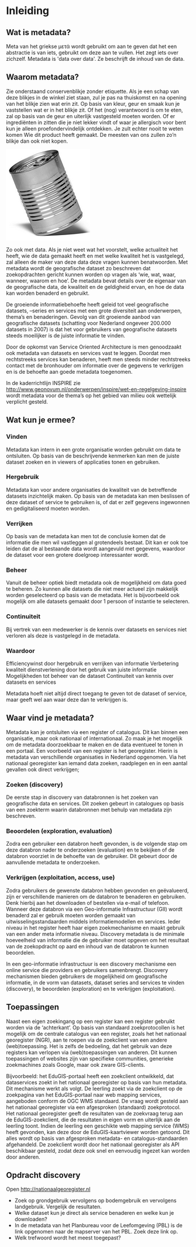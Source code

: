 # Inleiding

## Wat is metadata?

Meta van het griekse μετά wordt gebruikt om aan te geven dat het een abstractie is van iets, gebruikt om deze aan te vullen. Het zegt iets over zichzelf. Metadata is 'data over data'. Ze beschrijft de inhoud van de data.

## Waarom metadata?

Zie onderstaand conservenblikje zonder etiquette. Als je een schap van deze blikjes in de winkel ziet staan, zul je pas na thuiskomst en na opening van het blikje zien wat erin zit. Op basis van kleur, geur en smaak kun je vaststellen wat er in het blikje zit. Of het (nog) verantwoord is om te eten, zal op basis van de geur en uiterlijk vastgesteld moeten worden. Of er ingrediënten in zitten die je niet lekker vindt of waar je allergisch voor bent kun je alleen proefondervindelijk ontdekken. Je zult echter nooit te weten komen Wie dit product heeft gemaakt. De meesten van ons zullen zo’n blikje dan ook niet kopen. 

![Voorbeeld van een blikje zonder label](images/Blikje.jpg)

Zo ook met data. Als je niet weet wat het voorstelt, welke actualiteit het heeft, wie de data gemaakt heeft en met welke kwaliteit het is vastgelegd, zal alleen de maker van deze data deze vragen kunnen benatwoorden.
Met metadata wordt de geografische dataset zo beschreven dat zoekopdrachten gericht kunnen worden op vragen als ‘wie, wat, waar, wanneer, waarom en hoe’. De metadata bevat details over de eigenaar van de geografische data, de kwaliteit en de geldigheid ervan, en hoe de data kan worden benaderd en gebruikt. 

De groeiende informatiebehoefte heeft geleid tot veel geografische datasets, –series en services met een grote diversiteit aan onderwerpen, thema’s en benaderingen. Gevolg van dit groeiende aanbod van geografische datasets (schatting voor Nederland ongeveer 200.000 datasets in 2007) is dat het voor gebruikers van geografische datasets steeds moeilijker is de juiste informatie te vinden.

Door de opkomst van Service Oriented Architecture is men genoodzaakt ook metadata van datasets en services vast te leggen. Doordat men rechtstreeks services kan benaderen, heeft men steeds minder rechtstreeks contact met de bronhouder om informatie over de gegevens te verkrijgen en is de behoefte aan goede metadata toegenomen.

In de kaderrichtlijn INSPIRE zie http://www.geonovum.nl/onderwerpen/inspire/wet-en-regelgeving-inspire wordt metadata voor de thema’s op het gebied van milieu ook wettelijk verplicht gesteld.

## Wat kun je ermee?

### Vinden

Metadata kan intern in een grote organisatie worden gebruikt om data te ontsluiten. Op basis van de beschrijvende kenmerken kan men de juiste dataset zoeken en in viewers of applicaties tonen en gebruiken.

### Hergebruik

Metadata kan voor andere organisaties de kwaliteit van de betreffende datasets inzichtelijk maken. Op basis van de metadata kan men beslissen of deze dataset of service te gebruiken is, of dat er zelf gegevens ingewonnen en gedigitaliseerd moeten worden.

### Verrijken

Op basis van de metadata kan men tot de conclusie komen dat de informatie die men wil vastleggen al grotendeels bestaat. Dit kan er ook toe leiden dat de al bestaande data wordt aangevuld met gegevens, waardoor de dataset voor een grotere doelgroep interessanter wordt.

### Beheer

Vanuit de beheer optiek biedt metadata ook de mogelijkheid om data goed te beheren. Zo kunnen alle datasets die niet meer actueel zijn makkelijk worden geselecteerd op basis van de metadata. Het is bijvoorbeeld ook mogelijk om alle datasets gemaakt door 1 persoon of instantie te selecteren.

### Continuiteit

Bij vertrek van een medewerker is de kennis over datasets en services niet verloren als deze is vastgelegd in de metadata. 

### Waardoor

Efficiencywinst door hergebruik en verrijken van informatie
Verbetering kwaliteit dienstverlening door het gebruik van juiste informatie
Mogelijkheden tot beheer van de dataset
Continuiteit van kennis over datasets en services

Metadata hoeft niet altijd direct toegang te geven tot de dataset of service, maar geeft wel aan waar deze dan te verkrijgen is.

## Waar vind je metadata?

Metadata kan je ontsluiten via een register of catalogus. Dit kan binnen een organisatie, maar ook nationaal of internationaal. Zo maak je het mogelijk om de metadata doorzoekbaar te maken en de data eventueel te tonen in een portaal. Een voorbeeld van een register is het georegister. Hierin is metadata van verschillende organisaties in Nederland opgenomen. Via het nationaal georegister kan iemand data zoeken, raadplegen en in een aantal gevallen ook direct verkrijgen;

### Zoeken (discovery) 

De eerste stap in discovery van databronnen is het zoeken van geografische data en services. Dit zoeken gebeurt in catalogues op basis van een zoekterm waarin databronnen met behulp van metadata zijn beschreven.

### Beoordelen (exploration, evaluation) 

Zodra een gebruiker een databron heeft gevonden, is de volgende stap om deze databron nader te onderzoeken (evaluation) en te bekijken of de databron voorziet in de behoefte van de gebruiker. Dit gebeurt door de aanvullende metadata te onderzoeken.

### Verkrijgen (exploitation, access, use) 
Zodra gebruikers de gewenste databron hebben gevonden en geëvalueerd, zijn er verschillende manieren om de databron te benaderen en gebruiken. Denk hierbij aan het downloaden of bestellen via e-mail of telefoon. Wanneer deze databron via een Geo-informatie Infrastructuur (GII) wordt benaderd zal er gebruik moeten worden gemaakt van uitwisselingsstandaarden middels informatiemodellen en services.
Ieder niveau in het register heeft haar eigen zoekmechanisme en maakt gebruik van een ander meta informatie niveau. Discovery metadata is de minimale hoeveelheid van informatie die de gebruiker moet opgeven om het resultaat van de zoekopdracht op aard en inhoud van de databron te kunnen beoordelen.

In een geo-informatie infrastructuur is een discovery mechanisme een online service die providers en gebruikers samenbrengt. Discovery mechanismen bieden gebruikers de mogelijkheid om geografische informatie, in de vorm van datasets, dataset series and services te vinden (discovery), te beoordelen (exploration) en te verkrijgen (exploitation).

## Toepassingen

Naast een eigen zoekingang op een register kan een register gebruikt worden via de ‘achterkant’. Op basis van standaard zoekprotocollen is het mogelijk om de centrale catalogus van een register, zoals het het nationaal georegister (NGR), aan te roepen via de zoekclient van een andere (web)toepassing. Het is zelfs de bedoeling, dat het gebruik van deze registers kan verlopen via (web)toepassingen van anderen. Dit kunnen toepassingen of websites zijn van specifieke communities, generieke zoekmachines zoals Google, maar ook zware GIS-clients.

Bijvoorbeeld: het EduGIS-portaal heeft een zoekclient ontwikkeld, dat dataservices zoekt in het nationaal georegister op basis van hun metadata. Dit mechanisme werkt als volgt. De leerling zoekt via de zoekclient op de zoekpagina van het EduGIS-portaal naar web mapping services, aangeboden conform de OGC WMS standaard. De vraag wordt gesteld aan het nationaal georegister via een afgesproken (standaard) zoekprotocol. Het nationaal georegister geeft de resultaten van de zoekvraag terug aan de EduGIS-zoekclient, die de resultaten in eigen vorm en uiterlijk aan de leerling toont. Indien de leerling een geschikte web mapping service (WMS) heeft gevonden, kan deze door de EduGIS-kaartviewer worden getoond. Dit alles wordt op basis van afgesproken metadata- en catalogus-standaarden afgehandeld. De zoekclient wordt door het nationaal georegister als API beschikbaar gesteld, zodat deze ook snel en eenvoudig ingezet kan worden door anderen.

## Opdracht discovery

Open http://nationaalgeoregister.nl

- Zoek op grondgebruik vervolgens op bodemgebruik en vervolgens landgebruik. Vergelijk de resultaten.
- Welke dataset kun je direct als service benaderen en welke kun je downloaden?
- In de metadata van het Planbureau voor de Leefomgeving (PBL) is de link opgenomen naar de mapserver van het PBL. Zoek deze link op.
- Welk trefwoord wordt het meest toegepast?



